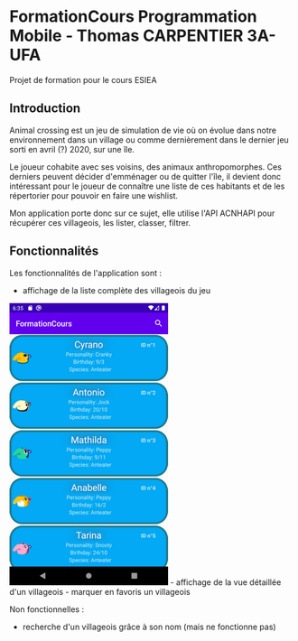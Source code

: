 # FormationCours Programmation Mobile - Thomas CARPENTIER 3A-UFA
Projet de formation pour le cours ESIEA
## Introduction

Animal crossing est un jeu de simulation de vie où on évolue dans notre environnement dans un village ou comme dernièrement dans le dernier jeu sorti en avril (?) 2020, sur une île.

Le joueur cohabite avec ses voisins, des animaux anthropomorphes. Ces derniers peuvent décider d'emménager ou de quitter l'île, il devient donc intéressant pour le joueur de connaître une liste de ces habitants et de les répertorier pour pouvoir en faire une wishlist.

Mon application porte donc sur ce sujet, elle utilise l'API ACNHAPI pour récupérer ces villageois, les lister, classer, filtrer.

## Fonctionnalités

Les fonctionnalités de l'application sont :
 - affichage de la liste complète des villageois du jeu
 <img src="readme_images/screen_list.png" alt="détail pokemon">
 - affichage de la vue détaillée d'un villageois
 - marquer en favoris un villageois

Non fonctionnelles :
 - recherche d'un villageois grâce à son nom (mais ne fonctionne pas)
